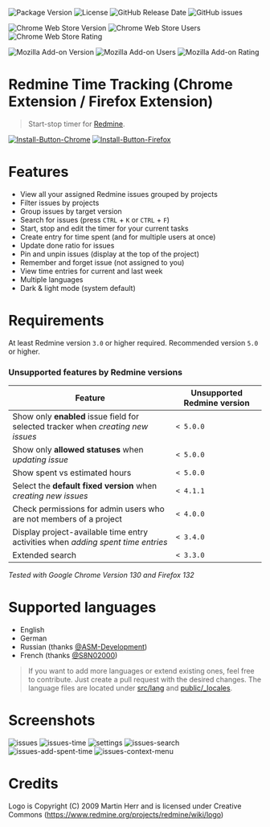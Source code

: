 ![Package Version](https://img.shields.io/github/package-json/v/CrawlerCode/redmine-time-tracking?logo=github)
![License](https://img.shields.io/github/license/CrawlerCode/redmine-time-tracking?logo=github)
![GitHub Release Date](https://img.shields.io/github/release-date/CrawlerCode/redmine-time-tracking?logo=github)
![GitHub issues](https://img.shields.io/github/issues/CrawlerCode/redmine-time-tracking?logo=github)

![Chrome Web Store Version](https://img.shields.io/chrome-web-store/v/ldcanhhkffokndenejhafhlkapflgcjg?logo=google-chrome&logoColor=white)
![Chrome Web Store Users](https://img.shields.io/chrome-web-store/users/ldcanhhkffokndenejhafhlkapflgcjg?logo=google-chrome&logoColor=white)
![Chrome Web Store Rating](https://img.shields.io/chrome-web-store/stars/ldcanhhkffokndenejhafhlkapflgcjg?logo=google-chrome&logoColor=white)

![Mozilla Add-on Version](https://img.shields.io/amo/v/redmine-time-tracking?logo=firefox-browser&logoColor=white)
![Mozilla Add-on Users](https://img.shields.io/amo/users/redmine-time-tracking?logo=firefox-browser&logoColor=white)
![Mozilla Add-on Rating](https://img.shields.io/amo/stars/redmine-time-tracking?logo=firefox-browser&logoColor=white)

# Redmine Time Tracking (Chrome Extension / Firefox Extension)

> Start-stop timer for [Redmine](https://www.redmine.org/).

[![Install-Button-Chrome]][Install-Link-Chrome]
[![Install-Button-Firefox]][Install-Link-Firefox]

[Install-Button-Chrome]: https://img.shields.io/badge/Install-71b500?style=for-the-badge&logoColor=white&logo=google-chrome
[Install-Link-Chrome]: https://chrome.google.com/webstore/detail/redmine-time-tracking/ldcanhhkffokndenejhafhlkapflgcjg "Open in chrome web store"
[Install-Button-Firefox]: https://img.shields.io/badge/Install-71b500?style=for-the-badge&logoColor=white&logo=firefox-browser
[Install-Link-Firefox]: https://addons.mozilla.org/de/firefox/addon/redmine-time-tracking "Open in firefox add-on store"

# Features

- View all your assigned Redmine issues grouped by projects
- Filter issues by projects
- Group issues by target version
- Search for issues (press `CTRL` + `K` or `CTRL` + `F`)
- Start, stop and edit the timer for your current tasks
- Create entry for time spent (and for multiple users at once)
- Update done ratio for issues
- Pin and unpin issues (display at the top of the project)
- Remember and forget issue (not assigned to you)
- View time entries for current and last week
- Multiple languages
- Dark & light mode (system default)

# Requirements

At least Redmine version `3.0` or higher required. Recommended version `5.0` or higher.

### Unsupported features by Redmine versions

| Feature                                                                           | Unsupported Redmine version |
| --------------------------------------------------------------------------------- | --------------------------- |
| Show only **enabled** issue field for selected tracker when _creating new issues_ | `< 5.0.0`                   |
| Show only **allowed statuses** when _updating issue_                              | `< 5.0.0`                   |
| Show spent vs estimated hours                                                     | `< 5.0.0`                   |
| Select the **default fixed version** when _creating new issues_                   | `< 4.1.1`                   |
| Check permissions for admin users who are not members of a project                | `< 4.0.0`                   |
| Display project-available time entry activities when _adding spent time entries_  | `< 3.4.0`                   |
| Extended search                                                                   | `< 3.3.0`                   |

_Tested with Google Chrome Version 130 and Firefox 132_

# Supported languages

- English
- German
- Russian (thanks [@ASM-Development](https://github.com/ASM-Development))
- French (thanks [@S8N02000](https://github.com/S8N02000))

> If you want to add more languages or extend existing ones, feel free to contribute. Just create a pull request with the desired changes. The language files are located under [src/lang](src/lang) and [public/\_locales](public/_locales).

# Screenshots

![issues](screenshots/en/dark/issues.png)
![issues-time](screenshots/en/dark/time.png)
![settings](screenshots/en/dark/settings.png)
![issues-search](screenshots/en/dark/issues-search.png)
![issues-add-spent-time](screenshots/en/dark/issues-add-spent-time.png)
![issues-context-menu](screenshots/en/dark/issues-context-menu.png)

# Credits

Logo is Copyright (C) 2009 Martin Herr and is licensed under Creative Commons (https://www.redmine.org/projects/redmine/wiki/logo)
